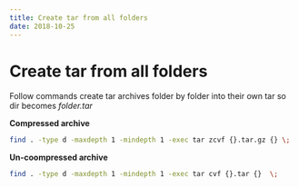 ```yaml
---
title: Create tar from all folders
date: 2018-10-25
---
```



# Create tar from all folders

Follow commands create tar archives folder by folder into their own tar so dir becomes *folder.tar*

**Compressed archive**

```bash
find . -type d -maxdepth 1 -mindepth 1 -exec tar zcvf {}.tar.gz {} \;
```

**Un-coompressed archive**

```bash
find . -type d -maxdepth 1 -mindepth 1 -exec tar cvf {}.tar {}  \;
```
